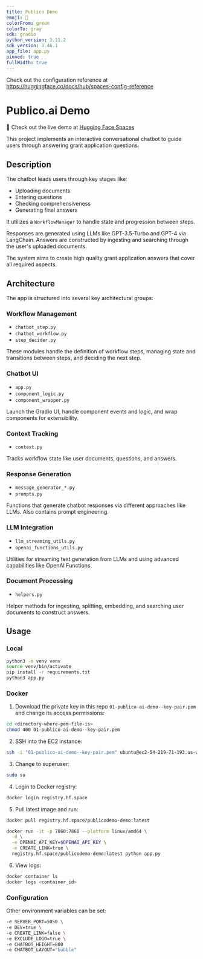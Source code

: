 ```yaml
---
title: Publico Demo
emoji: 🚀
colorFrom: green
colorTo: gray
sdk: gradio
python_version: 3.11.2
sdk_version: 3.46.1
app_file: app.py
pinned: true
fullWidth: true
---
```


Check out the configuration reference at https://huggingface.co/docs/hub/spaces-config-reference

# Publico.ai Demo

🚀 Check out the live demo at [Hugging Face Spaces](https://huggingface.co/spaces/PublicoDemo/Demo)

This project implements an interactive conversational chatbot to guide users through answering grant application questions.

## Description

The chatbot leads users through key stages like:

- Uploading documents
- Entering questions
- Checking comprehensiveness
- Generating final answers

It utilizes a `WorkflowManager` to handle state and progression between steps.

Responses are generated using LLMs like GPT-3.5-Turbo and GPT-4 via LangChain. Answers are constructed by ingesting and searching through the user's uploaded documents.

The system aims to create high quality grant application answers that cover all required aspects.

## Architecture

The app is structured into several key architectural groups:

### Workflow Management

- `chatbot_step.py`
- `chatbot_workflow.py`
- `step_decider.py`

These modules handle the definition of workflow steps, managing state and transitions between steps, and deciding the next step.

### Chatbot UI

- `app.py`
- `component_logic.py`
- `component_wrapper.py`

Launch the Gradio UI, handle component events and logic, and wrap components for extensibility.

### Context Tracking

- `context.py`

Tracks workflow state like user documents, questions, and answers.

### Response Generation

- `message_generator_*.py`
- `prompts.py`

Functions that generate chatbot responses via different approaches like LLMs. Also contains prompt engineering.

### LLM Integration

- `llm_streaming_utils.py`
- `openai_functions_utils.py`

Utilities for streaming text generation from LLMs and using advanced capabilities like OpenAI Functions.

### Document Processing

- `helpers.py`

Helper methods for ingesting, splitting, embedding, and searching user documents to construct answers.


## Usage

### Local

```bash
python3 -m venv venv
source venv/bin/activate
pip install -r requirements.txt
python3 app.py
```

### Docker

1. Download the private key in this repo `01-publico-ai-demo--key-pair.pem` and change its access permissions:

```bash
cd <directory-where-pem-file-is>
chmod 400 01-publico-ai-demo--key-pair.pem
```

2. SSH into the EC2 instance:

```bash
ssh -i "01-publico-ai-demo--key-pair.pem" ubuntu@ec2-54-219-71-193.us-west-1.compute.amazonaws.com
```

3. Change to superuser:
```bash
sudo su
```

4. Login to Docker registry:

```bash
docker login registry.hf.space
```

5. Pull latest image and run:

```bash
docker pull registry.hf.space/publicodemo-demo:latest

docker run -it -p 7860:7860 --platform linux/amd64 \
  -d \
  -e OPENAI_API_KEY=$OPENAI_API_KEY \
  -e CREATE_LINK=true \
  registry.hf.space/publicodemo-demo:latest python app.py
```

6. View logs:

```bash
docker container ls
docker logs <container_id>
```

### Configuration

Other environment variables can be set:

```bash
-e SERVER_PORT=5050 \
-e DEV=true \
-e CREATE_LINK=false \
-e EXCLUDE_LOGO=true \
-e CHATBOT_HEIGHT=800
-e CHATBOT_LAYOUT="bubble"
```
